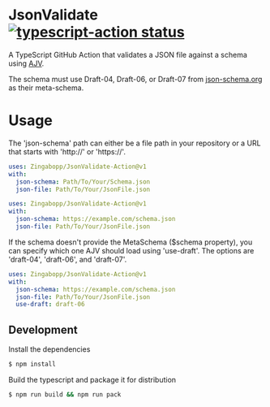 # JsonValidate<a href="https://github.com/actions/typescript-action/actions"><img alt="typescript-action status" src="https://github.com/actions/typescript-action/workflows/build-test/badge.svg"></a>
A TypeScript GitHub Action that validates a JSON file against a schema using [AJV](https://github.com/epoberezkin/ajv).

The schema must use Draft-04, Draft-06, or Draft-07 from [json-schema.org](https://json-schema.org/) as their meta-schema.


# Usage
The 'json-schema' path can either be a file path in your repository or a URL that starts with 'http://' or 'https://'.
```yaml
uses: Zingabopp/JsonValidate-Action@v1
with:
  json-schema: Path/To/Your/Schema.json
  json-file: Path/To/Your/JsonFile.json
```
```yaml
uses: Zingabopp/JsonValidate-Action@v1
with:
  json-schema: https://example.com/schema.json
  json-file: Path/To/Your/JsonFile.json
```
If the schema doesn't provide the MetaSchema ($schema property), you can specify which one AJV should load using 'use-draft'. The options are 'draft-04', 'draft-06', and 'draft-07'.
```yaml
uses: Zingabopp/JsonValidate-Action@v1
with:
  json-schema: https://example.com/schema.json
  json-file: Path/To/Your/JsonFile.json
  use-draft: draft-06
```
## Development

Install the dependencies  
```bash
$ npm install
```

Build the typescript and package it for distribution
```bash
$ npm run build && npm run pack
```
